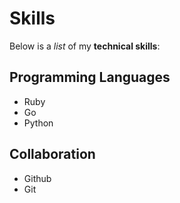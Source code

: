# Skills

Below is a _list_ of my **technical skills**:

## Programming Languages
- Ruby
- Go
- Python

## Collaboration
- Github
- Git

